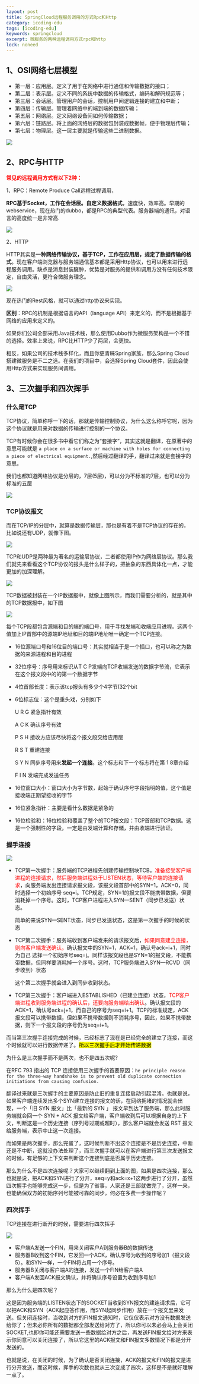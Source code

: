 ```yaml
---
layout: post
title: SpringCloud远程服务调用的方式Rpc和Http
category: icoding-edu
tags: [icoding-edu]
keywords: springcloud
excerpt: 微服务的两种远程调用方式rpc和http
lock: noneed
---
```


## 1、OSI网络七层模型

- 第一层：应用层。定义了用于在网络中进行通信和传输数据的接口；
- 第二层：表示层。定义不同的系统中数据的传输格式，编码和解码规范等；
- 第三层：会话层。管理用户的会话，控制用户间逻辑连接的建立和中断；
- 第四层：传输层。管理着网络中的端到端的数据传输；
- 第五层：网络层。定义网络设备间如何传输数据；
- 第六层：链路层。将上面的网络层的数据包封装成数据帧，便于物理层传输；
- 第七层：物理层。这一层主要就是传输这些二进制数据。

![](\assets\images\2020\springcloud\osi-seven-layer.gif)

## 2、RPC与HTTP

<strong style="color:red">常见的远程调用方式有以下2种：</strong>

1、RPC：Remote Produce Call远程过程调用，

**RPC基于Socket，工作在会话层。自定义数据格式**，速度快，效率高。早期的webservice，现在热门的dubbo，都是RPC的典型代表。服务器端的通讯，对语言的高度统一是非常高.

![](/assets/images/2020/springcloud/rpc.jpg)

2、HTTP

HTTP其实是**一种网络传输协议，基于TCP，工作在应用层，规定了数据传输的格式**。现在客户端浏览器与服务端通信基本都是采用Http协议，也可以用来进行远程服务调用。缺点是消息封装臃肿，优势是对服务的提供和调用方没有任何技术限定，自由灵活，更符合微服务理念。

![](/assets/images/2020/springcloud/http-restful.jpg)

现在热门的Rest风格，就可以通过http协议来实现。

**区别**：RPC的机制是根据语言的API（language API）来定义的，而不是根据基于网络的应用来定义的。

如果你们公司全部采用Java技术栈，那么使用Dubbo作为微服务架构是一个不错的选择。效率上来说，RPC比HTTP少了两层，会更快。

相反，如果公司的技术栈多样化，而且你更青睐Spring家族，那么Spring Cloud搭建微服务是不二之选。在我们的项目中，会选择Spring Cloud套件，因此会使用Http方式来实现服务间调用。

## 3、三次握手和四次挥手

### 什么是TCP

TCP协议，简单称呼一下的话，那就是传输控制协议，为什么这么称呼它呢，因为这个协议就是用来对数据的传输进行控制的一个协议。

TCP有时候你会在很多书中看它们称之为“套接字”，其实这就是翻译，在原著中的意思可能就是 `a place on a surface or machine with holes for connecting a piece of electrical equipment.`,然后经过翻译的手，翻译过来就是套接字的意思。

我们也都知道网络协议是分层的，7层(5层)，可以分为不标准的7层，也可以分为标准的五层

![](\assets\images\2021\springcloud\osi.jpg)

### TCP协议报文

而在TCP/IP的分层中，就算是数据传输层，那也是有着不是TCP协议的存在的，比如说还有UDP，就像下图。

![](\assets\images\2021\springcloud\osi2.jpg)

TCP和UDP是两种最为著名的运输层协议，二者都使用IP作为网络层协议。那么我们就先来看看这个TCP协议的报头是什么样子的，把抽象的东西具体化一点，才能更加的加深理解。

![](\assets\images\2021\springcloud\osi-3.jpg)

TCP数据被封装在一个IP数据报中，就像上图所示，而我们需要分析的，就是其中的TCP数据报中，如下图

![](\assets\images\2021\springcloud\osi-4.png)

每个TCP段都包含源端和目的端的端口号，用于寻找发端和收端应用进程。这两个值加上IP首部中的源端IP地址和目的端IP地址唯一确定一个TCP连接。

- 16位源端口号和16位目的端口号：其实就相当于是一个插口，也可以称之为数据的来源进程和目的进程

- 32位序号：序号用来标识从T C P发端向TCP收端发送的数据字节流，它表示在这个报文段中的的第一个数据字节

- 4位首部长度：表示该tcp报头有多少个4字节(32个bit

- 6位标志位：这个是重头戏，分别如下

  U R G 紧急指针有效

  A C K 确认序号有效

  P S H 接收方应该尽快将这个报文段交给应用层

  R S T 重建连接

  S Y N 同步序号用来**发起一个连接**。这个标志和下一个标志将在第 1 8章介绍

  F I N 发端完成发送任务

- 16位窗口大小：窗口大小为字节数，起始于确认序号字段指明的值，这个值是接收端正期望接收的字节
- 16位紧急指针：主要是看什么数据是紧急的
- 16位检验和：16位检验和覆盖了整个的TCP报文段：TCP首部和TCP数据。这是一个强制性的字段，一定是由发端计算和存储，并由收端进行验证。

### 握手连接

![](\assets\images\2021\springcloud\osi-5.jpg)

- TCP第一次握手：服务端的TCP进程先创建传输控制块TCB，<font color=red>准备接受客户端进程的连接请求，然后服务端进程处于LISTEN状态，等待客户端的连接请求</font>，向服务端发出连接请求报文段，该报文段首部中的SYN=1，ACK=0，同时选择一个初始序号 seq=i。TCP规定，SYN=1的报文段不能携带数据，但要消耗掉一个序号。这时，TCP客户进程进入SYN—SENT（同步已发送）状态。

  简单的来说SYN—SENT状态，同步已发送状态，这是第一次握手的时候的状态

- TCP第二次握手：服务端收到客户端发来的请求报文后，<font color=red>如果同意建立连接，则向客户端发送确认。</font>确认报文中的SYN=1，ACK=1，确认号ack=i+1，同时为自己 选择一个初始序号seq=j。同样该报文段也是SYN=1的报文段，不能携带数据，但同样要消耗掉一个序号。这时，TCP服务端进入SYN—RCVD（同步收到）状态

  这个第二次握手就会进入到同步收到状态。

- TCP第三次握手：客户端进入ESTABLISHED（已建立连接）状态，<font color=red>TCP客户端进程收到服务端进程的确认后，还要向服务端给出确认</font>。确认报文段的ACK=1，确认号ack=j+1，而自己的序号为seq=i+1。TCP的标准规定，ACK报文段可以携带数据，但如果不携带数据则不消耗序号，因此，如果不携带数据，则下一个报文段的序号仍为seq=i+1。

而当第三次握手连接完成的时候，已经标志了现在是已经完全的建立了连接，而这个时候就可以进行数据传递了。<mark>所以三次握手后才开始传递数据</mark>

为什么是三次握手而不是两次，也不是四五次呢?

在RFC 793 指出的 TCP 连接使用三次握手的首要原因：`he principle reason for the three-way handshake is to prevent old duplicate connection initiations from causing confusion.`

翻译过来就是三次握手的主要原因是防止旧的重复连接启动引起混淆。也就是说，如果客户端连续发出多个SYN建立连接的报文的话，在网络拥堵的情况就会出现，一个「旧 SYN 报文」比「最新的 SYN 」 报文早到达了服务端，那么此时服务端就会回一个 SYN + ACK 报文给客户端，客户端收到后可以根据自身的上下文，判断这是一个历史连接（序列号过期或超时），那么客户端就会发送 RST 报文给服务端，表示中止这一次连接。

而如果是两次握手，那么完蛋了，这时候判断不出这个连接是不是历史连接，中断还是不中断，这就没办法处理了，而三次握手就可以在客户端进行第三次发送报文的时候，有足够的上下文来判断这个连接到底是否属于历史连接。

那么为什么不是四次连接呢？大家可以继续翻到上面的图，如果是四次连接，那么也就是说，把ACK和SYN进行了分开，seq=y和ack=x+1这两步进行了分开，虽然四次握手也能够完成这一步，但是为了省事，人家还是三部就做完了，这样一来，也能确保双方的初始序列号能被可靠的同步，何必在多费一步操作呢？

### 四次挥手

TCP连接在进行断开的时候，需要进行四次挥手

![](\assets\images\2021\springcloud\osi-6.jpg)

- 客户端A发送一个FIN，用来关闭客户A到服务器B的数据传送
- 服务器B收到这个FIN，它发回一个ACK，确认序号为收到的序号加1（报文段5）。和SYN一样，一个FIN将占用一个序号。
- 服务器B关闭与客户端A的连接，发送一个FIN给客户端A
- 客户端A发回ACK报文确认，并将确认序号设置为收到序号加1

那么为什么是四次呢？

这是因为服务端的LISTEN状态下的SOCKET当收到SYN报文的建连请求后，它可以把ACK和SYN（ACK起应答作用，而SYN起同步作用）放在一个报文里来发送。但关闭连接时，当收到对方的FIN报文通知时，它仅仅表示对方没有数据发送给你了；但未必你所有的数据都全部发送给对方了，所以你可以未必会马上会关闭SOCKET,也即你可能还需要发送一些数据给对方之后，再发送FIN报文给对方来表示你同意可以关闭连接了，所以它这里的ACK报文和FIN报文多数情况下都是分开发送的。

也就是说，在关闭的时候，为了确认是否关闭连接，ACK的报文和FIN的报文是进行分开发送，而这时候，挥手的次数也就从三次变成了四次，这样是不是就好理解一点了。